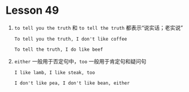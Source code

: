 # Lesson 49

1. `to tell you the truth` 和 `to tell the truth` 都表示“说实话；老实说”

   ```
   To tell you the truth, I don't like coffee

   To tell the truth, I do like beef
   ```

2. `either` 一般用于否定句中，`too` 一般用于肯定句和疑问句

   ```
   I like lamb, I like steak, too

   I don't like pea, I don't like bean, either
   ```
